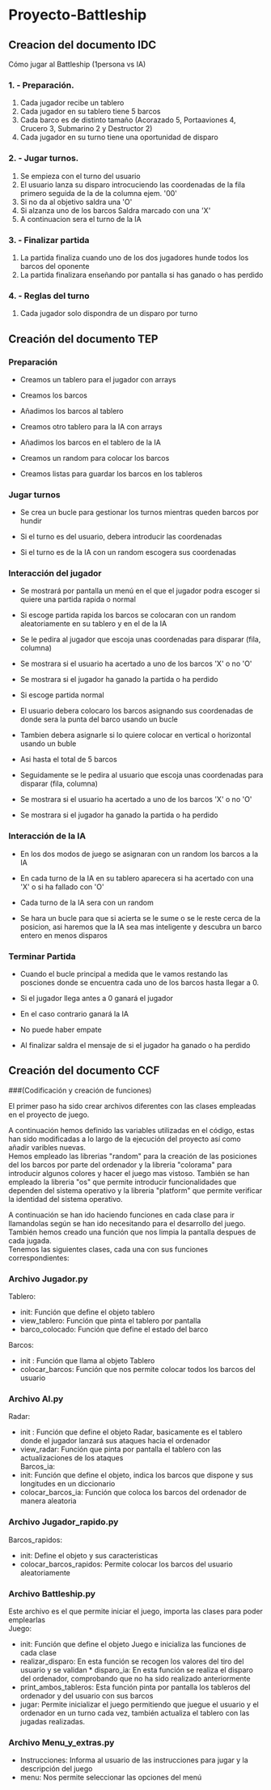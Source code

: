 # Proyecto-Battleship

## Creacion del documento IDC

Cómo jugar al Battleship (1persona vs IA)

### 1. - Preparación.

1. Cada jugador recibe un tablero
2. Cada jugador en su tablero tiene 5 barcos
3. Cada barco es de distinto tamaño (Acorazado 5, Portaaviones 4, Crucero 3, Submarino 2 y Destructor 2)
4. Cada jugador en su turno tiene una oportunidad de disparo


### 2. - Jugar turnos.

1. Se empieza con el turno del usuario
2. El usuario lanza su disparo introcuciendo las coordenadas de la fila primero seguida de la de la columna ejem. '00'
3. Si no da al objetivo saldra una 'O'
4. Si alzanza uno de los barcos Saldra marcado con una 'X'
5. A continuacion sera el turno de la IA

### 3. - Finalizar partida

1. La partida finaliza cuando uno de los dos jugadores hunde todos los barcos del oponente
2. La partida finalizara enseñando por pantalla si has ganado o has perdido

### 4. - Reglas del turno

1. Cada jugador solo dispondra de un disparo por turno

## Creación del documento TEP

### Preparación

* Creamos un tablero para el jugador con arrays

* Creamos los barcos

* Añadimos los barcos al tablero

* Creamos otro tablero para la IA con arrays

* Añadimos los barcos en el tablero de la IA

* Creamos un random para colocar los barcos

* Creamos listas para guardar los barcos en los tableros

### Jugar turnos

* Se crea un bucle para gestionar los turnos mientras queden barcos por hundir

* Si el turno es del usuario, debera introducir las coordenadas

* Si el turno es de la IA con un random escogera sus coordenadas

### Interacción del jugador

* Se mostrará por pantalla un menú en el que el jugador podra escoger si quiere una partida rapida o normal

* Si escoge partida rapida los barcos se colocaran con un random aleatoriamente en su tablero y en el de la IA

* Se le pedira al jugador que escoja unas coordenadas para disparar (fila, columna)

* Se mostrara si el usuario ha acertado a uno de los barcos 'X' o no 'O'

* Se mostrara si el jugador ha ganado la partida o ha perdido

* Si escoge partida normal

* El usuario debera colocaro los barcos asignando sus coordenadas de donde sera la punta del barco usando un bucle

* Tambien debera asignarle si lo quiere colocar en vertical o horizontal usando un buble

* Asi hasta el total de 5 barcos

* Seguidamente se le pedira al usuario que escoja unas coordenadas para disparar (fila, columna)

* Se mostrara si el usuario ha acertado a uno de los barcos 'X' o no 'O'

* Se mostrara si el jugador ha ganado la partida o  ha perdido

### Interacción de la IA

* En los dos modos de juego se asignaran con un random los barcos a la IA

* En cada turno de la IA en su tablero aparecera si ha acertado con una 'X' o si ha fallado con 'O'

* Cada turno de la IA sera con un random

* Se hara un bucle para que si acierta se le sume o se le reste cerca de la posicion, asi haremos que la IA sea mas inteligente y descubra un barco entero en menos disparos

### Terminar Partida

* Cuando el bucle principal a medida que le vamos restando las posciones donde se encuentra cada uno de los barcos hasta llegar a 0.

* Si el jugador llega antes a 0 ganará el jugador

* En el caso contrario ganará la IA

* No puede haber empate

* Al finalizar saldra el mensaje de si el jugador ha ganado o ha perdido

## Creación del documento CCF  
###(Codificación y creación de funciones)  

El primer paso ha sido crear archivos diferentes con las clases empleadas en el proyecto de juego.  

A continuación hemos definido las variables utilizadas en el código, estas han sido modificadas a lo largo de la ejecución del proyecto así como añadir varibles nuevas.  
Hemos empleado las librerias "random" para la creación de las posiciones del los barcos por parte del ordenador y la libreria "colorama" para introducir algunos colores y hacer el juego mas vistoso.
También se han empleado la libreria "os" que permite introducir funcionalidades que dependen del sistema operativo y la libreria "platform" que permite verificar la identidad del sistema operativo.  

A continuación se han ido haciendo funciones en cada clase para ir llamandolas según se han ido necesitando para el desarrollo del juego. También hemos creado una función que nos limpia la pantalla despues de cada jugada.  
Tenemos las siguientes clases, cada una con sus funciones correspondientes:  
### Archivo Jugador.py  
Tablero:  
* init: Función que define el objeto tablero   
* view_tablero: Función que pinta el tablero por pantalla  
* barco_colocado: Función que define el estado del barco  

Barcos:  
* init : Función que llama al objeto Tablero  
* colocar_barcos: Función que nos permite colocar todos los barcos del usuario  

### Archivo AI.py  
Radar:  
* init : Función que define el objeto Radar, basicamente es el tablero donde el jugador lanzará sus ataques hacia el ordenador  
* view_radar: Función que pinta por pantalla el tablero con las actualizaciones de los ataques  
Barcos_ia:  
* init: Función que define el objeto, indica los barcos que dispone y sus longitudes en un diccionario    
* colocar_barcos_ia: Función que coloca los barcos del ordenador de manera aleatoria  

### Archivo Jugador_rapido.py  
Barcos_rapidos:  
* init: Define el objeto y sus caracteristicas  
* colocar_barcos_rapidos: Permite colocar los barcos del usuario aleatoriamente  

### Archivo Battleship.py  
Este archivo es el que permite iniciar el juego, importa las clases para poder emplearlas  
Juego:  
* init: Función que define el objeto Juego e inicializa las funciones de cada clase  
* realizar_disparo: En esta función se recogen los valores del tiro del usuario y se validan  * disparo_ia: En esta función se realiza el disparo del ordenador, comprobando que no ha sido realizado anteriormente  
* print_ambos_tableros: Esta función pinta por pantalla los tableros del ordenador y del usuario con sus barcos  
* jugar: Permite inicializar el juego permitiendo que juegue el usuario y el ordenador en un turno cada vez, también actualiza el tablero con las jugadas realizadas.  

### Archivo Menu_y_extras.py  
* Instrucciones: Informa al usuario de las instrucciones para jugar y la descripción del juego  
* menu: Nos permite seleccionar las opciones del menú  
